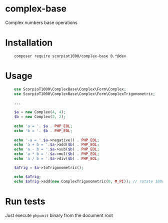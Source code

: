 # complex-base
Complex numbers base operations

Installation
====

```
    composer require scorpiot1000/complex-base 0.*@dev
```

Usage
====

```php
    use ScorpioT1000\ComplexBase\Complex\Form\Complex;
    use ScorpioT1000\ComplexBase\Complex\Form\ComplexTrigonometric;
    
    ...

    $a = new Complex(4, 4);
    $b = new Complex(2, 2);
    
    echo 'a = '. $a . PHP_EOL;
    echo 'b = '. $b . PHP_EOL;
    
    echo '-a = '.$a->negative() . PHP_EOL;
    echo 'a + b = '.$a->add($b) . PHP_EOL;
    echo 'a - b = '.$a->sub($b) . PHP_EOL;
    echo 'a * b = '.$a->mul($b) . PHP_EOL;
    echo 'a / b = '.$a->div($b) . PHP_EOL;

    $aTrig = $a->toTrigonometric();

    echo $aTrig;
    echo $aTrig->add(new ComplexTrigonometric(0, M_PI)); // rotate 180deg
```

Run tests
====

Just execute `phpunit` binary from the document root